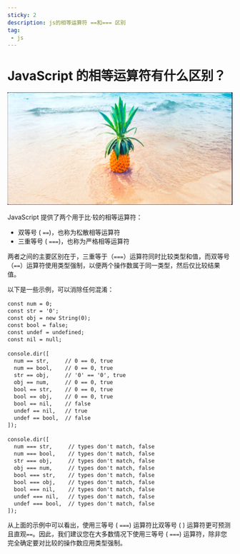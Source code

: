 ```yaml
---
sticky: 2
description: js的相等运算符 ==和=== 区别
tag:             
 - js     
---
```

# JavaScript 的相等运算符有什么区别？

![image-20250330115003454](./images/image-20250330113810221.png)

JavaScript 提供了两个用于比·较的相等运算符：

- 双等号 ( `==`)，也称为松散相等运算符
- 三重等号 ( `===`)，也称为严格相等运算符

两者之间的主要区别在于，三重等于（`===`）运算符同时比较类型和值，而双等号（`==`）运算符使用类型强制，以便两个操作数属于同一类型，然后仅比较结果值。

以下是一些示例，可以消除任何混淆：

```
const num = 0;
const str = '0';
const obj = new String(0);
const bool = false;
const undef = undefined;
const nil = null;

console.dir([
  num == str,     // 0 == 0, true
  num == bool,    // 0 == 0, true
  str == obj,     // '0' == '0', true
  obj == num,     // 0 == 0, true
  bool == str,    // 0 == 0, true
  bool == obj,    // 0 == 0, true
  bool == nil,    // false
  undef == nil,   // true
  undef == bool,  // false
]);

console.dir([
  num === str,     // types don't match, false
  num === bool,    // types don't match, false
  str === obj,     // types don't match, false
  obj === num,     // types don't match, false
  bool === str,    // types don't match, false
  bool === obj,    // types don't match, false
  bool === nil,    // types don't match, false
  undef === nil,   // types don't match, false
  undef === bool,  // types don't match, false
]);
```

从上面的示例中可以看出，使用三等号 ( `===`) 运算符比双等号 ( ) 运算符更可预测且直观`==`。因此，我们建议您在大多数情况下使用三等号 ( `===`) 运算符，除非您完全确定要对比较的操作数应用类型强制。